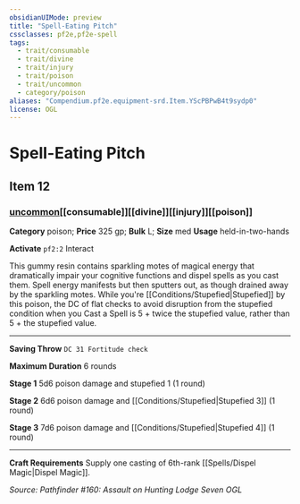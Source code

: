 ```yaml
---
obsidianUIMode: preview
title: "Spell-Eating Pitch"
cssclasses: pf2e,pf2e-spell
tags:
  - trait/consumable
  - trait/divine
  - trait/injury
  - trait/poison
  - trait/uncommon
  - category/poison
aliases: "Compendium.pf2e.equipment-srd.Item.YScPBPwB4t9sydp0"
license: OGL
---
```

# Spell-Eating Pitch
## Item 12
### [uncommon](uncommon "Uncommon Rarity Trait")[[consumable]][[divine]][[injury]][[poison]]

**Category** poison; 
**Price** 325 gp; 
**Bulk** L; **Size** med
**Usage** held-in-two-hands

**Activate** `pf2:2` Interact

This gummy resin contains sparkling motes of magical energy that dramatically impair your cognitive functions and dispel spells as you cast them. Spell energy manifests but then sputters out, as though drained away by the sparkling motes. While you're [[Conditions/Stupefied|Stupefied]] by this poison, the DC of flat checks to avoid disruption from the stupefied condition when you Cast a Spell is 5 + twice the stupefied value, rather than 5 + the stupefied value.

* * *

**Saving Throw** `DC 31 Fortitude check`

**Maximum Duration** 6 rounds

**Stage 1** 5d6 poison damage and stupefied 1 (1 round)

**Stage 2** 6d6 poison damage and [[Conditions/Stupefied|Stupefied 3]] (1 round)

**Stage 3** 7d6 poison damage and [[Conditions/Stupefied|Stupefied 4]] (1 round)

* * *

**Craft Requirements** Supply one casting of 6th-rank [[Spells/Dispel Magic|Dispel Magic]].

*Source: Pathfinder #160: Assault on Hunting Lodge Seven*
*OGL*